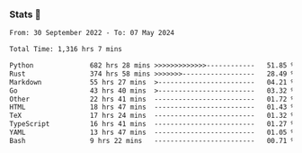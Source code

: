 ### Stats 👋
<!--START_SECTION:waka-->

```txt
From: 30 September 2022 - To: 07 May 2024

Total Time: 1,316 hrs 7 mins

Python              682 hrs 28 mins >>>>>>>>>>>>>------------   51.85 %
Rust                374 hrs 58 mins >>>>>>>------------------   28.49 %
Markdown            55 hrs 27 mins  >------------------------   04.21 %
Go                  43 hrs 40 mins  >------------------------   03.32 %
Other               22 hrs 41 mins  -------------------------   01.72 %
HTML                18 hrs 47 mins  -------------------------   01.43 %
TeX                 17 hrs 24 mins  -------------------------   01.32 %
TypeScript          16 hrs 41 mins  -------------------------   01.27 %
YAML                13 hrs 47 mins  -------------------------   01.05 %
Bash                9 hrs 22 mins   -------------------------   00.71 %
```

<!--END_SECTION:waka-->

<!--
**buhaytza2005/buhaytza2005** is a ✨ _special_ ✨ repository because its `README.md` (this file) appears on your GitHub profile.

Here are some ideas to get you started:

- 🔭 I’m currently working on ...
- 🌱 I’m currently learning ...
- 👯 I’m looking to collaborate on ...
- 🤔 I’m looking for help with ...
- 💬 Ask me about ...
- 📫 How to reach me: ...
- 😄 Pronouns: ...
- ⚡ Fun fact: ...
-->


